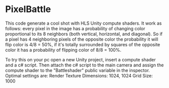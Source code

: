 # PixelBattle

This code generate a cool shot with HLS Unity compute shaders. It work as follows: every pixel in the image has a probability of changing color proportional to its 8 neighbors (both vertical, horizontal, and diagonal). So if a pixel has 4 neighboring pixels of the opposite color the probability it will flip color is 4/8 = 50%, if it's totally surrounded by squares of the opposite color it has a probability of flipping color of 8/8 = 100%.

To try this on your pc open a new Unity project, insert a compute shader and a c# script. Then attach the c# script to the main camera and assign the compute shader to the "Battleshader" public variable in the inspector. Optimal settings are:
Render Texture Dimensions: 1024, 1024
Grid Size: 1000
